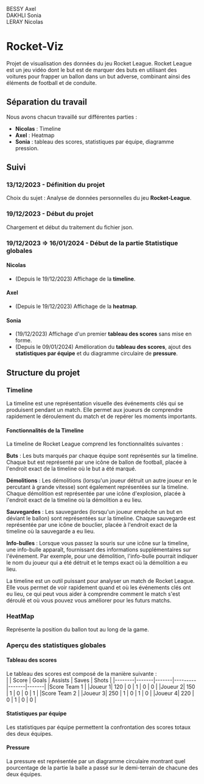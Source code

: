 BESSY Axel  
DAKHLI Sonia  
LERAY Nicolas

# Rocket-Viz
Projet de visualisation des données du jeu Rocket League.
Rocket League est un jeu vidéo dont le but est de marquer des buts en utilisant des voitures pour frapper un ballon dans un but adverse, combinant ainsi des éléments de football et de conduite. 

## Séparation du travail
Nous avons chacun travaillé sur différentes parties :
- **Nicolas** : Timeline
- **Axel** : Heatmap
- **Sonia** : tableau des scores, statistiques par équipe, diagramme pression.

## Suivi
### 13/12/2023 - Définition du projet
Choix du sujet : Analyse de données personnelles du jeu **Rocket-League**.

### 19/12/2023 - Début du projet
Chargement et début du traitement du fichier json.

### 19/12/2023  => 16/01/2024 - Début de la partie Statistique globales
#### Nicolas
- (Depuis le 19/12/2023) Affichage de la **timeline**.
#### Axel 
- (Depuis le 19/12/2023) Affichage de la **heatmap**.
#### Sonia
- (19/12/2023) Affichage d'un premier **tableau des scores** sans mise en forme.
- (Depuis le 09/01/2024) Amélioration du **tableau des scores**, ajout des **statistiques par équipe** et du diagramme circulaire de **pressure**.

## Structure du projet
### Timeline
La timeline est une représentation visuelle des événements clés qui se produisent pendant un match. Elle permet aux joueurs de comprendre rapidement le déroulement du match et de repérer les moments importants.

#### Fonctionnalités de la Timeline
La timeline de Rocket League comprend les fonctionnalités suivantes :

**Buts** : Les buts marqués par chaque équipe sont représentés sur la timeline. Chaque but est représenté par une icône de ballon de football, placée à l'endroit exact de la timeline où le but a été marqué.

**Démolitions** : Les démolitions (lorsqu'un joueur détruit un autre joueur en le percutant à grande vitesse) sont également représentées sur la timeline. Chaque démolition est représentée par une icône d'explosion, placée à l'endroit exact de la timeline où la démolition a eu lieu.

**Sauvegardes** : Les sauvegardes (lorsqu'un joueur empêche un but en déviant le ballon) sont représentées sur la timeline. Chaque sauvegarde est représentée par une icône de bouclier, placée à l'endroit exact de la timeline où la sauvegarde a eu lieu.

**Info-bulles** : Lorsque vous passez la souris sur une icône sur la timeline, une info-bulle apparaît, fournissant des informations supplémentaires sur l'événement. Par exemple, pour une démolition, l'info-bulle pourrait indiquer le nom du joueur qui a été détruit et le temps exact où la démolition a eu lieu.

La timeline est un outil puissant pour analyser un match de Rocket League. Elle vous permet de voir rapidement quand et où les événements clés ont eu lieu, ce qui peut vous aider à comprendre comment le match s'est déroulé et où vous pouvez vous améliorer pour les futurs matchs.

### HeatMap
Représente la position du ballon tout au long de la game.

### Aperçu des statistiques globales
#### Tableau des scores
Le tableau des scores est composé de la manière suivante :  
|        | Score | Goals | Assists | Saves | Shots |
|--------|-------|-------|---------|-------|-------|
|Score Team 1                                      |
|Joueur 1| 120   | 0     | 1       | 0     | 0     | 
|Joueur 2| 150   | 1     | 0       | 0     | 1     | 
|Score Team 2                                      |
|Joueur 3| 250   | 1     | 0       | 1     | 0     | 
|Joueur 4| 220   | 0     | 1       | 0     | 0     | 

#### Statistiques par équipe 
Les statistiques par équipe permettent la confrontation
des scores totaux des deux équipes.

#### Pressure
La pressure est représentée par un diagramme circulaire montrant
quel pourcentage de la partie la balle a passé sur le demi-terrain de chacune des deux équipes.